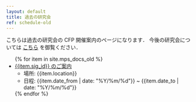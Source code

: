 ```yaml
---
layout: default
title: 過去の研究会
ref: schedule-old
---
```


こちらは過去の研究会の CFP 開催案内のページになります．
今後の研究会については [こちら](/schedule) を御覧ください．

<!--
研究会の案内（過去版）をコレクションとして保存するには _mps_docs_old に移動させることで対応
-->

<ul>
{% for item in site.mps_docs_old %}
    <li><a href="{{item.url}}">{{item.sig_id}} のご案内</a>
        <ul>
            <li>場所: {{item.location}}</li>
            <li>日程: {{item.date_from | date: "%Y/%m/%d"}} ~ {{item.date_to | date: "%Y/%m/%d"}}</li>
        </ul>
    </li>
{% endfor %}
</ul>
